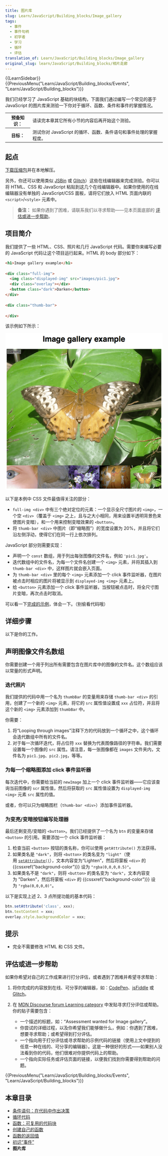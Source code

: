```yaml
---
title: 图片库
slug: Learn/JavaScript/Building_blocks/Image_gallery
tags:
  - 事件
  - 事件句柄
  - 初学者
  - 学习
  - 循环
  - 评估
translation_of: Learn/JavaScript/Building_blocks/Image_gallery
original_slug: learn/JavaScript/Building_blocks/相片走廊
---
```

{{LearnSidebar}}{{PreviousMenu("Learn/JavaScript/Building_blocks/Events", "Learn/JavaScript/Building_blocks")}}

我们已经学习了 JavaScript 基础的块结构，下面我们通过编写一个常见的基于 JavaScript 的图片库来测验一下你对于循环、函数、条件和事件的掌握情况。

<table class="learn-box standard-table">
  <tbody>
    <tr>
      <th scope="row">预备知识：</th>
      <td>请读完本章其它所有小节的内容后再开始这个测验。</td>
    </tr>
    <tr>
      <th scope="row">目标：</th>
      <td>测试你对 JavaScript 的循环、函数、条件语句和事件处理的掌握程度。</td>
    </tr>
  </tbody>
</table>

## 起点

[下载压缩包](https://raw.githubusercontent.com/mdn/learning-area/main/javascript/building-blocks/gallery/gallery-start.zip)并在本地解压。

另外，你还可以使用类似 [JSBin](https://jsbin.com/) 或 [Glitch](https://glitch.com/)）这些在线编辑器来完成测验。你可以将 HTML、CSS 和 JavaScript 粘贴到这几个在线编辑器中。如果你使用的在线编辑器没有单独的 JavaScript/CSS 面板，请将它们放入 HTML 页面内联的 `<script>`/`<style>` 元素中。

> **备注：** 如果你遇到了困难，请联系我们以寻求帮助——见本页面底部的 [评估或进一步帮助](#评估或进一步帮助)。

## 项目简介

我们提供了一些 HTML、CSS、照片和几行 JavaScript 代码。需要你来编写必要的 JavaScript 代码让这个项目运行起来。HTML 的 body 部分如下：

```html
<h1>Image gallery example</h1>

<div class="full-img">
  <img class="displayed-img" src="images/pic1.jpg">
  <div class="overlay"></div>
  <button class="dark">Darken</button>
</div>

<div class="thumb-bar">

</div>
```

该示例如下所示：

![](gallery.png)

以下是本例中 CSS 文件最值得关注的部分：

- `full-img <div>` 中有三个绝对定位的元素：一个显示全尺寸图片的 `<img>`，一个空 `<div>`（覆盖于 `<img>` 之上，且与之大小相同，用来设置半透明背景色来使图片变暗），和一个用来控制变暗效果的 `<button>`。
- 将 `thumb-bar <div>` 中图片（即“缩略图”）的宽度设置为 20%，并且将它们沿左侧浮动，使得它们在同一行上依次排列。

JavaScript 部分则需要实现：

- 声明一个 `const` 数组，用于列出每张图像的文件名，例如 `'pic1.jpg'`。
- 迭代数组中的文件名，为每一个文件名创建一个 `<img>` 元素，并将其插入到 `thumb-bar <div>` 中，这样图片就会嵌入页面。
- 为 `thumb-bar <div>` 里的每个 `<img>` 元素添加一个 click 事件监听器，在图片被点击时相应的图片将被显示到 `displayed-img <img>` 元素上。
- 给 `<button>` 元素添加一个 click 事件监听器，当按钮被点击时，将全尺寸图片变暗，再次点击时取消。

可以看一下[完成的示例](https://mdn.github.io/learning-area/javascript/building-blocks/gallery/)，体会一下。（别偷看代码哦）

## 详细步骤

以下是你的工作。

## 声明图像文件名数组

你需要创建一个用于列出所有需要包含在图片库中的图像的文件名。这个数组应该以常量的形式声明。

### 迭代照片

我们提供的代码中用一个名为 `thumbBar` 的变量用来存储 `thumb-bar <div>` 的引用，创建了一个新的 `<img>` 元素，将它的 `src` 属性值设置成 `xxx` 占位符，并且将这个新的 `<img>` 元素添加到 `thumbBar` 中。

你需要：

1. 将“Looping through images”注释下方的代码放到一个循环之中，这个循环会迭代数组中所有的文件名。
2. 对于每一次循环迭代，将占位符 `xxx` 替换为代表图像路径的字符串。我们需要设置每一个图像的 `src` 属性。请注意，每一张图像都在 `images` 文件夹内，文件名为 `pic1.jpg`、`pic2.jpg`，等等。

### 为每一个缩略图添加 click 事件监听器

每次迭代中，你需要给当前的 `newImage` 加上一个 click 事件监听器——它应该查询当前图像的 `scr` 属性值，然后将获取的 `src` 属性值设置为 `displayed-img <img>` 元素 `src` 属性的值。

或者，你可以只为缩略图栏（`thumb-bar <div>`）添加事件监听器。

### 为变亮/变暗按钮编写处理器

最后还剩变亮/变暗的 `<button>`。我们已经提供了一个名为 `btn` 的变量来存储 `<button>` 的引用。需要添加一个 click 事件监听器：

1. 检查当前 `<button>` 按钮的类名称，你可以使用 `getAttribute()` 方法获得。
2. 如果类名是 `"dark"`，则将 `<button>` 的类名变为 `"light"`（使用 [`setAttribute()`](/zh-CN/docs/Web/API/Element/setAttribute)），文本内容变为“Lighten”，然后将蒙板 `<div>` 的 {{cssxref("background-color")}} 设为 `"rgba(0,0,0,0.5)"`。
3. 如果类名不是 `"dark"`，则将 `<button>` 的类名变为 `"dark"`，文本内容变为 "Darken"，然后将蒙板 `<div>` 的 {{cssxref("background-color")}} 设为 `"rgba(0,0,0,0)"`。

以下是实现上述 2、3 点所提功能的基本代码：

```js
btn.setAttribute('class', xxx);
btn.textContent = xxx;
overlay.style.backgroundColor = xxx;
```

## 提示

- 完全不需要修改 HTML 和 CSS 文件。

## 评估或进一步帮助

如果你希望对自己的工作成果进行打分评估，或者遇到了困难并希望寻求帮助：

1. 将你完成的内容放到在线、可分享的编辑器，如：[CodePen](https://codepen.io/)、[jsFiddle](https://jsfiddle.net/) 或 [Glitch](https://glitch.com/)。
2. 在 [MDN Discourse forum Learning category](https://discourse.mozilla.org/c/mdn/learn/250) 中发贴寻求打分评估或帮助。你的贴子需要包含：

    - 一个描述的标题，如：“Assessment wanted for Image gallery”。
    - 你尝试的详细过程，以及你希望我们能够做什么，例如：你遇到了困难，想要寻求帮助；或希望得到打分评估。
    - 一个指向用于打分评估或寻求帮助的示例代码的链接（使用上文中提到的任意一种在线的、可分享的编辑器）。这是一种很好的形式——如果别人没法看到你的代码，他们很难对你提供代码上的帮助。
    - 一个指向实际任务或评估页面的链接，以便我们找到你需要得到帮助的问题。

{{PreviousMenu("Learn/JavaScript/Building_blocks/Events", "Learn/JavaScript/Building_blocks")}}

## 本章目录

- [条件语句：在代码中作出决策](/zh-CN/docs/Learn/JavaScript/Building_blocks/conditionals)
- [循环代码](/zh-CN/docs/Learn/JavaScript/Building_blocks/Looping_code)
- [函数：可复用的代码块](/zh-CN/docs/Learn/JavaScript/Building_blocks/Functions)
- [创建自己的函数](/zh-CN/docs/Learn/JavaScript/Building_blocks/Build_your_own_function)
- [函数的返回值](/zh-CN/docs/Learn/JavaScript/Building_blocks/Return_values)
- [初识“事件”](/zh-CN/docs/Learn/JavaScript/Building_blocks/Events)
- **图片库**
